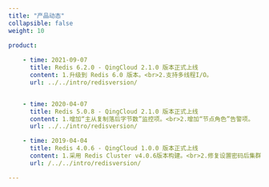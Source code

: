 ```yaml
---
title: "产品动态"
collapsible: false
weight: 10

product:
  
    - time: 2021-09-07
      title: Redis 6.2.0 - QingCloud 2.1.0 版本正式上线
      content: 1.升级到 Redis 6.0 版本。<br>2.支持多线程I/O。
      url: ../../intro/redisversion/


    - time: 2020-04-07
      title: Redis 5.0.8 - QingCloud 2.1.0 版本正式上线
      content: 1.增加“主从复制落后字节数”监控项。<br>2.增加“节点角色”告警项。
      url: ../../intro/redisversion/

    - time: 2019-04-04
      title: Redis 4.0.6 - QingCloud 1.0.0 版本正式上线
      content: 1.采用 Redis Cluster v4.0.6版本构建。<br>2.修复设置密码后集群健康检查失败的问题。
      url: /../../intro/redisversion/

---
```


